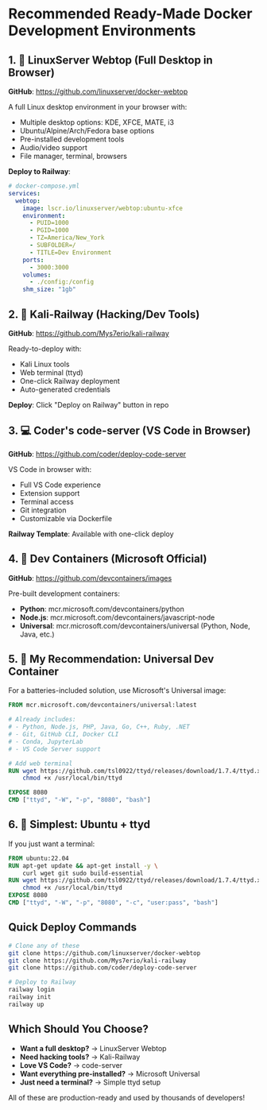 # Recommended Ready-Made Docker Development Environments

## 1. 🥇 **LinuxServer Webtop** (Full Desktop in Browser)
**GitHub**: https://github.com/linuxserver/docker-webtop

A full Linux desktop environment in your browser with:
- Multiple desktop options: KDE, XFCE, MATE, i3
- Ubuntu/Alpine/Arch/Fedora base options
- Pre-installed development tools
- Audio/video support
- File manager, terminal, browsers

**Deploy to Railway**:
```yaml
# docker-compose.yml
services:
  webtop:
    image: lscr.io/linuxserver/webtop:ubuntu-xfce
    environment:
      - PUID=1000
      - PGID=1000
      - TZ=America/New_York
      - SUBFOLDER=/
      - TITLE=Dev Environment
    ports:
      - 3000:3000
    volumes:
      - ./config:/config
    shm_size: "1gb"
```

## 2. 🔧 **Kali-Railway** (Hacking/Dev Tools)
**GitHub**: https://github.com/Mys7erio/kali-railway

Ready-to-deploy with:
- Kali Linux tools
- Web terminal (ttyd)
- One-click Railway deployment
- Auto-generated credentials

**Deploy**: Click "Deploy on Railway" button in repo

## 3. 💻 **Coder's code-server** (VS Code in Browser)
**GitHub**: https://github.com/coder/deploy-code-server

VS Code in browser with:
- Full VS Code experience
- Extension support
- Terminal access
- Git integration
- Customizable via Dockerfile

**Railway Template**: Available with one-click deploy

## 4. 🐳 **Dev Containers** (Microsoft Official)
**GitHub**: https://github.com/devcontainers/images

Pre-built development containers:
- **Python**: mcr.microsoft.com/devcontainers/python
- **Node.js**: mcr.microsoft.com/devcontainers/javascript-node
- **Universal**: mcr.microsoft.com/devcontainers/universal (Python, Node, Java, etc.)

## 5. 🚀 **My Recommendation: Universal Dev Container**

For a batteries-included solution, use Microsoft's Universal image:

```dockerfile
FROM mcr.microsoft.com/devcontainers/universal:latest

# Already includes:
# - Python, Node.js, PHP, Java, Go, C++, Ruby, .NET
# - Git, GitHub CLI, Docker CLI
# - Conda, JupyterLab
# - VS Code Server support

# Add web terminal
RUN wget https://github.com/tsl0922/ttyd/releases/download/1.7.4/ttyd.x86_64 -O /usr/local/bin/ttyd && \
    chmod +x /usr/local/bin/ttyd

EXPOSE 8080
CMD ["ttyd", "-W", "-p", "8080", "bash"]
```

## 6. 🎯 **Simplest: Ubuntu + ttyd**

If you just want a terminal:
```dockerfile
FROM ubuntu:22.04
RUN apt-get update && apt-get install -y \
    curl wget git sudo build-essential
RUN wget https://github.com/tsl0922/ttyd/releases/download/1.7.4/ttyd.x86_64 -O /usr/local/bin/ttyd && \
    chmod +x /usr/local/bin/ttyd
EXPOSE 8080
CMD ["ttyd", "-W", "-p", "8080", "-c", "user:pass", "bash"]
```

## Quick Deploy Commands

```bash
# Clone any of these
git clone https://github.com/linuxserver/docker-webtop
git clone https://github.com/Mys7erio/kali-railway
git clone https://github.com/coder/deploy-code-server

# Deploy to Railway
railway login
railway init
railway up
```

## Which Should You Choose?

- **Want a full desktop?** → LinuxServer Webtop
- **Need hacking tools?** → Kali-Railway
- **Love VS Code?** → code-server
- **Want everything pre-installed?** → Microsoft Universal
- **Just need a terminal?** → Simple ttyd setup

All of these are production-ready and used by thousands of developers!